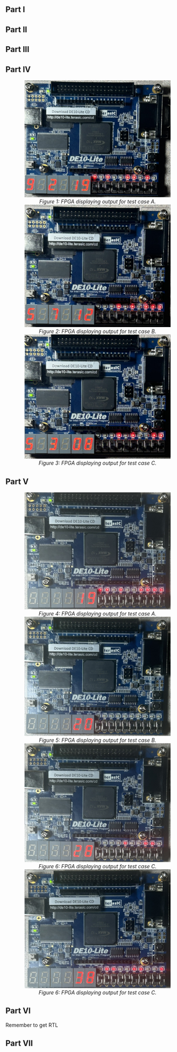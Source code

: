 



## Part I



## Part II



## Part III



## Part IV
<div align="center">
  <img src="img/thumbnail_IMG_1360.jpg" alt="FPGA Output 1" width="400"/><br>
  <em>Figure 1: FPGA displaying output for test case A.</em>
</div>

<div align="center">
  <img src="img/thumbnail_IMG_1359.jpg" alt="FPGA Output 2" width="400"/><br>
  <em>Figure 2: FPGA displaying output for test case B.</em>
</div>

<div align="center">
  <img src="img/thumbnail_IMG_1358.jpg" alt="FPGA Output 3" width="400"/><br>
  <em>Figure 3: FPGA displaying output for test case C.</em>
</div>


## Part V
<div align="center">
  <img src="img/thumbnail_IMG_1361.jpg" alt="FPGA Output 1" width="400"/><br>
  <em>Figure 4: FPGA displaying output for test case A.</em>
</div>

<div align="center">
  <img src="img/thumbnail_IMG_1362.jpg" alt="FPGA Output 2" width="400"/><br>
  <em>Figure 5: FPGA displaying output for test case B.</em>
</div>

<div align="center">
  <img src="img/thumbnail_IMG_1363.jpg" alt="FPGA Output 3" width="400"/><br>
  <em>Figure 6: FPGA displaying output for test case C.</em>
</div>

<div align="center">
  <img src="img/thumbnail_IMG_1364.jpg" alt="FPGA Output 3" width="400"/><br>
  <em>Figure 6: FPGA displaying output for test case C.</em>
</div>

## Part VI
Remember to get RTL



## Part VII



